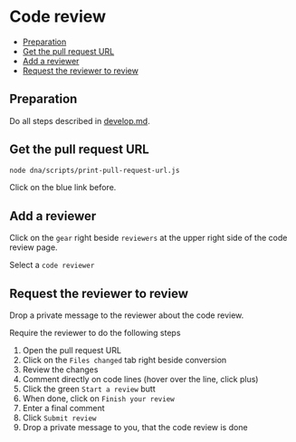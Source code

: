 <!--
@license
Copyright (c) 2025 tssuite

Use of this source code is governed by terms that can be
found in the LICENSE file in the root of this package.
-->

# Code review

- [Preparation](#preparation)
- [Get the pull request URL](#get-the-pull-request-url)
- [Add a reviewer](#add-a-reviewer)
- [Request the reviewer to review](#request-the-reviewer-to-review)

## Preparation

Do all steps described in [develop.md](./develop.md).

## Get the pull request URL

```bash
node dna/scripts/print-pull-request-url.js
```

Click on the blue link before.

## Add a reviewer

Click on the `gear` right beside `reviewers` at the upper right side of the code
review page.

Select a `code reviewer`

## Request the reviewer to review

Drop a private message to the reviewer about the code review.

Require the reviewer to do the following steps

1. Open the pull request URL
2. Click on the `Files changed` tab right beside conversion
3. Review the changes
4. Comment directly on code lines (hover over the line, click plus)
5. Click the green `Start a review` butt
6. When done, click on `Finish your review`
7. Enter a final comment
8. Click `Submit review`
9. Drop a private message to you, that the code review is done
